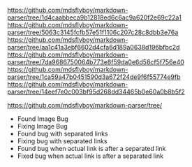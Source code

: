 https://github.com/mdsflyboy/markdown-parser/tree/1d4caabbeca9b12818ed6c6ac9a620f2e69c22a1
https://github.com/mdsflyboy/markdown-parser/tree/5063c3145fcfb57e51f1106c207c28c8dbb3e76a
https://github.com/mdsflyboy/markdown-parser/tree/aa1c41a3ebf6602d4cfa6d189a0638d196bfbc2d
https://github.com/mdsflyboy/markdown-parser/tree/7da9686750064b773e8f59da0e6d58cf5f756e40
https://github.com/mdsflyboy/markdown-parser/tree/1ca59a47b0451590d3a672f24de9f6f55774e9fb
https://github.com/mdsflyboy/markdown-parser/tree/14eef7e0c003bf95d268dd34465b0e60a0b8b5f2

https://github.com/mdsflyboy/markdown-parser/tree/

- Found Image Bug
- Fixing Image Bug
- Found bug with separated links
- Fixing bug with separated links
- Found bug when actual link is after a separated link
- Fixed bug when actual link is after a separated link
